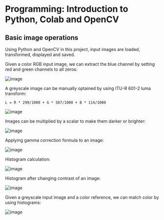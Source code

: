 # Programming: Introduction to Python, Colab and OpenCV

## Basic image operations 

Using Python and OpenCV in this project, input images are loaded, transformed, displayed and saved.

Given a color RGB input image, we can extract the blue channel by setting red and green channels to all zeros:

![image](https://user-images.githubusercontent.com/76612427/115183738-47309380-a091-11eb-80ba-f0dda1a5b2a3.png)

A greyscale image can be manually optained by using ITU-R 601-2 luma transform:

```
L = R * 299/1000 + G * 587/1000 + B * 114/1000
```

![image](https://user-images.githubusercontent.com/76612427/115183932-9eceff00-a091-11eb-9fbd-8a608ec29837.png)

Images can be multiplied by a scalar to make them darker or brighter:

![image](https://user-images.githubusercontent.com/76612427/115184092-f53c3d80-a091-11eb-8392-611de7d5c6e8.png)

Applying gamma correction formula to an image:

![image](https://user-images.githubusercontent.com/76612427/115184136-0b49fe00-a092-11eb-8174-713455ef5684.png)

Histogram calculation:

![image](https://user-images.githubusercontent.com/76612427/115184205-2b79bd00-a092-11eb-8ee3-b82b007e34d1.png)

Histogram after changing contrast of an image:

![image](https://user-images.githubusercontent.com/76612427/115184366-89a6a000-a092-11eb-8d89-bceac1f64a45.png)

Given a greyscale input image and a color reference, we can match color by using histograms:

![image](https://user-images.githubusercontent.com/76612427/115184393-96c38f00-a092-11eb-80de-741e4c01fe86.png)
